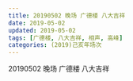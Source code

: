 ```yaml
---
title: 20190502 晚场 广德楼 八大吉祥
date: 2019-05-02
updated: 2019-05-02
tags: [广德楼, 八大吉祥, 相声, 高峰]
categories: (2019)己亥年场次
---
```

20190502 晚场 广德楼 八大吉祥